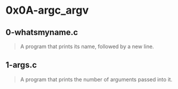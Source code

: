 # 0x0A-argc_argv
## 0-whatsmyname.c
> A program that prints its name, followed by a new line.
## 1-args.c
> A program that prints the number of arguments passed into it.
